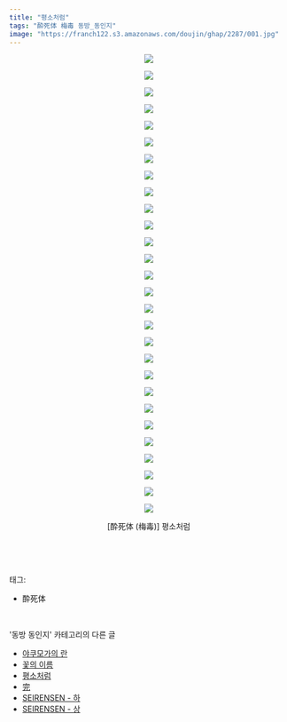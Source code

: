 ```yaml
---
title: "평소처럼"
tags: "酔死体 梅毒 동방_동인지"
image: "https://franch122.s3.amazonaws.com/doujin/ghap/2287/001.jpg"
---
```

<div class="article">
<p style="text-align: center; clear: none; float: none;"><img src="{{ site.imgserver4 }}/ghap/2287/001.jpg"/></p>
<p style="text-align: center; clear: none; float: none;"><img src="{{ site.imgserver4 }}/ghap/2287/002.jpg"/></p>
<p style="text-align: center; clear: none; float: none;"><img src="{{ site.imgserver4 }}/ghap/2287/003.jpg"/></p>
<p style="text-align: center; clear: none; float: none;"><img src="{{ site.imgserver4 }}/ghap/2287/004.jpg"/></p>
<p style="text-align: center; clear: none; float: none;"><img src="{{ site.imgserver4 }}/ghap/2287/005.jpg"/></p>
<p style="text-align: center; clear: none; float: none;"><img src="{{ site.imgserver4 }}/ghap/2287/006.jpg"/></p>
<p style="text-align: center; clear: none; float: none;"><img src="{{ site.imgserver4 }}/ghap/2287/007.jpg"/></p>
<p style="text-align: center; clear: none; float: none;"><img src="{{ site.imgserver4 }}/ghap/2287/008.jpg"/></p>
<p style="text-align: center; clear: none; float: none;"><img src="{{ site.imgserver4 }}/ghap/2287/009.jpg"/></p>
<p style="text-align: center; clear: none; float: none;"><img src="{{ site.imgserver4 }}/ghap/2287/010.jpg"/></p>
<p style="text-align: center; clear: none; float: none;"><img src="{{ site.imgserver4 }}/ghap/2287/011.jpg"/></p>
<p style="text-align: center; clear: none; float: none;"><img src="{{ site.imgserver4 }}/ghap/2287/012.jpg"/></p>
<p style="text-align: center; clear: none; float: none;"><img src="{{ site.imgserver4 }}/ghap/2287/013.jpg"/></p>
<p style="text-align: center; clear: none; float: none;"><img src="{{ site.imgserver4 }}/ghap/2287/014.jpg"/></p>
<p style="text-align: center; clear: none; float: none;"><img src="{{ site.imgserver4 }}/ghap/2287/015.jpg"/></p>
<p style="text-align: center; clear: none; float: none;"><img src="{{ site.imgserver4 }}/ghap/2287/016.jpg"/></p>
<p style="text-align: center; clear: none; float: none;"><img src="{{ site.imgserver4 }}/ghap/2287/017.jpg"/></p>
<p style="text-align: center; clear: none; float: none;"><img src="{{ site.imgserver4 }}/ghap/2287/018.jpg"/></p>
<p style="text-align: center; clear: none; float: none;"><img src="{{ site.imgserver4 }}/ghap/2287/019.jpg"/></p>
<p style="text-align: center; clear: none; float: none;"><img src="{{ site.imgserver4 }}/ghap/2287/020.jpg"/></p>
<p style="text-align: center; clear: none; float: none;"><img src="{{ site.imgserver4 }}/ghap/2287/021.jpg"/></p>
<p style="text-align: center; clear: none; float: none;"><img src="{{ site.imgserver4 }}/ghap/2287/022.jpg"/></p>
<p style="text-align: center; clear: none; float: none;"><img src="{{ site.imgserver4 }}/ghap/2287/023.jpg"/></p>
<p style="text-align: center; clear: none; float: none;"><img src="{{ site.imgserver4 }}/ghap/2287/024.jpg"/></p>
<p style="text-align: center; clear: none; float: none;"><img src="{{ site.imgserver4 }}/ghap/2287/025.jpg"/></p>
<p style="text-align: center; clear: none; float: none;"><img src="{{ site.imgserver4 }}/ghap/2287/026.jpg"/></p>
<p style="text-align: center; clear: none; float: none;"><img src="{{ site.imgserver4 }}/ghap/2287/027.jpg"/></p>
<p style="text-align: center; clear: none; float: none;"><img src="{{ site.imgserver4 }}/ghap/2287/028.jpg"/></p>
<p style="text-align: center; clear: none; float: none;">[酔死体 (梅毒)] 평소처럼</p>
<p><br/></p>
</div><br/>
<div class="tagTrail">
<p>태그: </p>
<ul>
<li>酔死体</li>
</ul>
</div><br/>
<div class="another">
<p>'동방 동인지' 카테고리의 다른 글</p>
<ul>
<li><a href="/ghap_2289">야쿠모가의 란</a></li>
<li><a href="/ghap_2288">꽃의 이름</a></li>
<li><a href="/ghap_2287">평소처럼</a></li>
<li><a href="/ghap_2286">完</a></li>
<li><a href="/ghap_2285">SEIRENSEN - 하</a></li>
<li><a href="/ghap_2284">SEIRENSEN - 상</a></li>
</ul>
</div><br/>
<div class="cb_module cb_fluid">
<div class="cb_wrt cb_profile">
</div><!-- commentList close -->
</div><br/>
